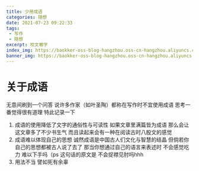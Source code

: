 ```yaml
---
title: 少用成语
categories: 随想
date: 2021-07-23 09:22:33
tags:
 - 写作
 - 随想
excerpt: 咬文嚼字
index_img: https://baokker-oss-blog-hangzhou.oss-cn-hangzhou.aliyuncs.com/cdn_for_blog/blog_imgs/lion-6464429_1920.jpg
banner_img: https://baokker-oss-blog-hangzhou.oss-cn-hangzhou.aliyuncs.com/cdn_for_blog/blog_imgs/lion-6464429_1920.jpg
---
```


# 关于成语

无意间刷到一个问答 说许多作家（如叶圣陶）都称在写作时不宜使用成语 思考一番觉得很有道理 特此记录一下

1. 成语的使用降低了文字的通俗性与可读性 如果文章里满篇皆为成语 那么会让这文章多了不少书生气 而且读起来会有一种在阅读古时八股文的感觉
2. 成语难以体现自己的思想 诚然成语是中国古人们文化与智慧的结晶 但倘若你自己的思想都被古人说了去了 那当你想通过自己的语言来表述时 不会感觉吃力 难以下手吗（ps 这句话的原文是 不会捉襟见肘吗hhh
3. 用法不当 譬如死有余辜

